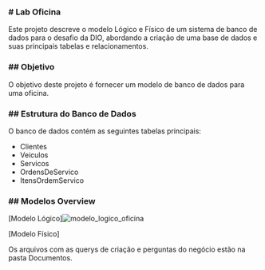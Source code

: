 <h3># Lab Oficina</h3>

Este projeto descreve o modelo Lógico e Físico de um sistema de banco de dados para o desafio da DIO, abordando a criação de uma base de dados e suas principais tabelas e relacionamentos.

<h3>## Objetivo</h3>

O objetivo deste projeto é fornecer um modelo de banco de dados para uma oficina.

<h3>## Estrutura do Banco de Dados</h3>

O banco de dados contém as seguintes tabelas principais:

- Clientes
- Veiculos
- Servicos
- OrdensDeServico
- ItensOrdemServico


<h3>## Modelos Overview </h3>

[Modelo Lógico]![modelo_logico_oficina](https://github.com/user-attachments/assets/58e9a37d-f207-4559-9287-37494a30f980)

[Modelo Físico]

Os arquivos com as querys de criação e perguntas do negócio estão na pasta Documentos.
